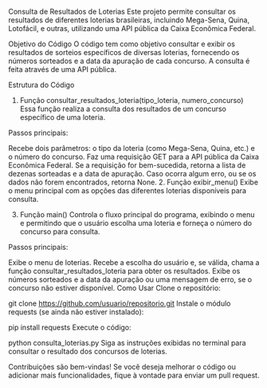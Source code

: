 Consulta de Resultados de Loterias
Este projeto permite consultar os resultados de diferentes loterias brasileiras, incluindo Mega-Sena, Quina, Lotofácil, e outras, utilizando uma API pública da Caixa Econômica Federal.

Objetivo do Código
O código tem como objetivo consultar e exibir os resultados de sorteios específicos de diversas loterias, fornecendo os números sorteados e a data da apuração de cada concurso. A consulta é feita através de uma API pública.

Estrutura do Código
1. Função consultar_resultados_loteria(tipo_loteria, numero_concurso)
Essa função realiza a consulta dos resultados de um concurso específico de uma loteria.

Passos principais:

Recebe dois parâmetros: o tipo da loteria (como Mega-Sena, Quina, etc.) e o número do concurso.
Faz uma requisição GET para a API pública da Caixa Econômica Federal.
Se a requisição for bem-sucedida, retorna a lista de dezenas sorteadas e a data de apuração.
Caso ocorra algum erro, ou se os dados não forem encontrados, retorna None.
2. Função exibir_menu()
Exibe o menu principal com as opções das diferentes loterias disponíveis para consulta.

3. Função main()
Controla o fluxo principal do programa, exibindo o menu e permitindo que o usuário escolha uma loteria e forneça o número do concurso para consulta.

Passos principais:

Exibe o menu de loterias.
Recebe a escolha do usuário e, se válida, chama a função consultar_resultados_loteria para obter os resultados.
Exibe os números sorteados e a data da apuração ou uma mensagem de erro, se o concurso não estiver disponível.
Como Usar
Clone o repositório:

git clone https://github.com/usuario/repositorio.git
Instale o módulo requests (se ainda não estiver instalado):

pip install requests
Execute o código:

python consulta_loterias.py
Siga as instruções exibidas no terminal para consultar o resultado dos concursos de loterias.

Contribuições são bem-vindas! Se você deseja melhorar o código ou adicionar mais funcionalidades, fique à vontade para enviar um pull request.
